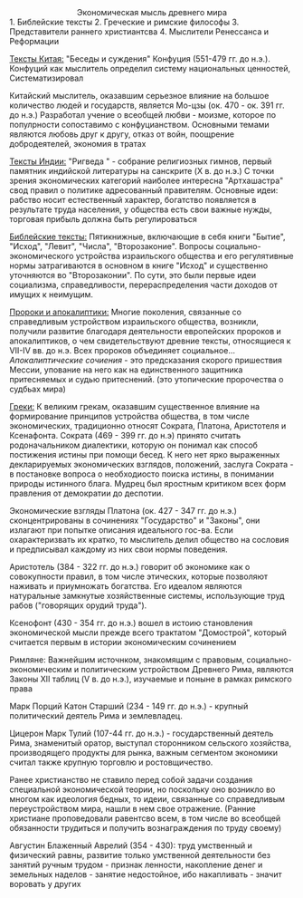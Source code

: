 <center>Экономическая мысль древнего мира</center>
1. Библейские тексты
2. Греческие и римские философы
3. Представители раннего христиантсва 
4. Мыслители Ренессанса и Реформации

<u>Тексты Китая:</u>
"Беседы и суждения" Конфуция (551-479 гг. до н.э.). Конфуций как мыслитель определил систему национальных ценностей, Систематизировал 

Китайский мыслитель, оказавшим серьезное влияние на большое количество людей и государств, является Мо-цзы (ок. 470 - ок. 391 гг. до н.э.) Разработал учение о всеобщей любви - моизме, которое по популрности сопоставимо с конфуцианством.
 Основными темами являются любовь друг к другу, отказ от войн, поощрение добродеятелей, экономия в тратах

<u>Тексты Индии:</u>
"Ригведа " - собрание религиозных гимнов, первый памятник индийской литературы на санскрите (X в. до н.э.)
С точки зрения экономических категорий наиболее интересна "Артхашастра" свод правил о политике адресованный правителям.
Основные идеи: рабство носит естественный характер, богатство появляется в результате труда населения, у общества есть свои важные нужды, торговая прибыль должна быть регулироваться 

<u>Библейские тексты:</u>
Пятикнижные, включающие в себя книги "Бытие", "Исход", "Левит", "Числа", "Второзаконие". 
Вопросы социально-экономического устройства израильского общества и его регулятивные нормы затрагиваются в основном в книге "Исход" и существенно уточняются во "Второзаконии".
По сути, это были первые идеи социализма, справедливости, перераспределения части доходов от имущих к неимущим.

<u>Пророки и апокалиптики:</u>
Многие поколения, связанные со справедливым устройством израильского общества, возникли, получили развитие благодаря деятельности европейских пророков и апокалиптиков, о чем свидетельствуют древние тексты, относящиеся к VII-IV вв. до н.э.
Всех пророков объединяет социальное...
*Апокалиптические сочиения* - это предсказания скорого пришествия Мессии, упование на него как на единственного защитника притесняемых и судью притеснений. 
(это утопические пророчества о судбьах мира)

<u>Греки:</u>
К великим грекам, оказавшим существенное влияние на формирование принципов устройства общества, в том числе экономических, традиционно относят Сократа, Платона, Аристотеля и Ксенафонта.
Сократа (469 - 399 гг. до н.э) принято считать родоначальником диалектики, которую он понимал как способ постижения истины при помощи бесед. К него нет ярко выраженных декларируемых экономических взглядов, положений, заслуга Сократа - в постановке вопроса о необходиосто поиска истины, в понимании природы истинного блага. 
Мудрец был яростным критиком всех форм правления от демократии до деспотии. 

Экономические взгляды Платона (ок. 427 - 347 гг. до н.э.) сконцентрированы в сочинениях "Государство" и "Законы", они излагают при попытке описания идеального гос-ва. Если охарактеризвать их кратко, то мыслитель делил общество на сословия и предписывал каждому из них свои нормы поведения. 

Аристотель (384 - 322 гг. до н.э.) говорит об экономике как о совокупности правил, в том числе этических, которые позволяют наживать и приумножать богатства. Его идеалом являются натуральные замкнутые хозяйственные системы, использующие труд рабов ("говорящих орудий труда").

Ксенофонт (430 - 354 гг. до н.э.) вошел в истоию становления экономической мысли прежде всего трактатом "Домострой", который считается первым в истории экономическим сочинением 

Римляне:
Важнейшим источнком, знакомящим с правовым, социально-экономическим и политическим устройством Древнего Рима, являются Законы XII таблиц (V в. до н.э.), изучаемые и поныне в рамках римского права 

Марк Порций Катон Старший (234 - 149 гг. до н.э.) - крупный политический деятель Рима и землевладец. 

Цицерон Марк Тулий (107-44 гг. до н.э.) - государственный деятель Рима, знаменитый оратор, выступал сторонником сельского хозяйства, производящего продукты для рынка, важным сегментом экономики считал также крупную торговлю и ростовщичество.

Ранее христианство не ставило перед собой задачи создания специальной экономической теории, но поскольку оно возникло во многом как идеология бедных, то идеии, связанные со справедливым переустройством мира, нашли в нем свое отражение. 
(Ранние христиане проповедовали равентсво всем, в том числе во всеобщей обязанности трудиться и получить вознаграждения по труду своему)

Августин Блаженный Аврелий (354 - 430): труд умственный и физический равны, развитие только умственной деятельности без занятий ручным трудом - признак ленности, накопление денег и земельных наделов - занятие недостойное, ибо накапливать - значит воровать у других
